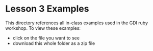 # Lesson 3 Examples

This directory references all in-class examples used in the GDI ruby workshop. To view these examples:

- click on the file you want to see
- download this whole folder as a zip file
